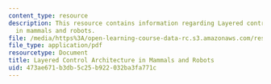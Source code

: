 ```yaml
---
content_type: resource
description: This resource contains information regarding Layered control architecture
  in mammals and robots.
file: /media/https%3A/open-learning-course-data-rc.s3.amazonaws.com/res-9-003-brains-minds-and-machines-summer-course-summer-2015/473ae671b3db5c25b922032ba3fa771c_MITRES_9_003SUM15_Lec8-3.pdf
file_type: application/pdf
resourcetype: Document
title: Layered Control Architecture in Mammals and Robots
uid: 473ae671-b3db-5c25-b922-032ba3fa771c
---
```

